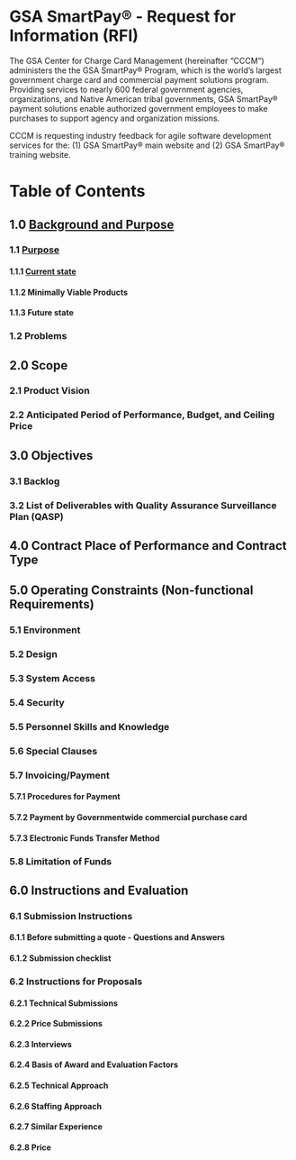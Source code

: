 # GSA SmartPay® - Request for Information (RFI)
The GSA Center for Charge Card Management (hereinafter “CCCM”) administers the the GSA SmartPay® Program, which  is the world’s largest government charge card and commercial payment solutions program. Providing services to nearly 600 federal government agencies, organizations, and Native American tribal governments, GSA SmartPay® payment solutions enable authorized government employees to make purchases to support agency and organization missions.

CCCM is requesting industry feedback for agile software development services for the: (1) GSA SmartPay® main website and (2) GSA SmartPay® training website.

# Table of Contents
## 1.0 [Background and Purpose](https://github.com/GSA/SmartPay-RFI/blob/main/01_draft%20RFQ.md#10-background-and-purpose)
### 1.1 [Purpose](https://github.com/GSA/SmartPay-RFI/blob/main/01_draft%20RFQ.md#10-background-and-purpose)
#### 1.1.1 [Current state](https://github.com/GSA/SmartPay-RFI/blob/main/01_draft%20RFQ.md#111-current-state)
#### 1.1.2 Minimally Viable Products
#### 1.1.3 Future state
### 1.2 Problems
## 2.0 Scope
### 2.1 Product Vision
### 2.2 Anticipated Period of Performance, Budget, and Ceiling Price
## 3.0 Objectives
### 3.1 Backlog
### 3.2 List of Deliverables with Quality Assurance Surveillance Plan (QASP)
## 4.0 Contract Place of Performance and Contract Type
## 5.0 Operating Constraints (Non-functional Requirements)
### 5.1 Environment
### 5.2 Design
### 5.3  System Access
### 5.4 Security
### 5.5 Personnel Skills and Knowledge
### 5.6 Special Clauses
### 5.7 Invoicing/Payment
#### 5.7.1 Procedures for Payment
#### 5.7.2 Payment by Governmentwide commercial purchase card
#### 5.7.3 Electronic Funds Transfer Method
### 5.8 Limitation of Funds
## 6.0 Instructions and Evaluation
### 6.1 Submission Instructions
#### 6.1.1  Before submitting a quote - Questions and Answers
#### 6.1.2 Submission checklist
### 6.2 Instructions for Proposals
#### 6.2.1 Technical Submissions
#### 6.2.2 Price Submissions
#### 6.2.3 Interviews
#### 6.2.4 Basis of Award and Evaluation Factors
#### 6.2.5 Technical Approach
#### 6.2.6 Staffing Approach
#### 6.2.7 Similar Experience
#### 6.2.8 Price

